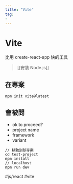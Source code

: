 ```yaml
---
title: "Vite"
tag: 
- 
---
```

# Vite
比用 create-react-app 快的工具
>[[安裝 Node.js]]

## 在專案
```shell
npm init vite@latest
```
## 會被問
- ok to proceed?
- project name
- framework
- variant


```shell
// 移動到該專案
cd test-project
npm install
// localhost
npm run dev
```

#js/react #vite